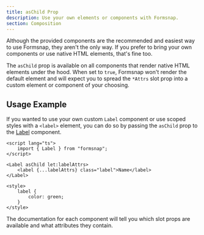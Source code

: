```yaml
---
title: asChild Prop
description: Use your own elements or components with Formsnap.
section: Composition
---
```


<script>
	import { Callout } from '$lib/components'
</script>

Although the provided components are the recommended and easiest way to use Formsnap, they aren't the only way. If you prefer to bring your own components or use native HTML elements, that's fine too.

The `asChild` prop is available on all components that render native HTML elements under the hood. When set to `true`, Formsnap won't render the default element and will expect you to spread the `*Attrs` slot prop into a custom element or component of your choosing.

## Usage Example

If you wanted to use your own custom `Label` component or use scoped styles with a `<label>` element, you can do so by passing the `asChild` prop to the [Label](/docs/components/label) component.

```svelte {5-6}
<script lang="ts">
	import { Label } from "formsnap";
</script>

<Label asChild let:labelAttrs>
	<label {...labelAttrs} class="label">Name</label>
</Label>

<style>
	label {
		color: green;
	}
</style>
```

<Callout type="tip">

The documentation for each component will tell you which slot props are available and what attributes they contain.

</Callout>
